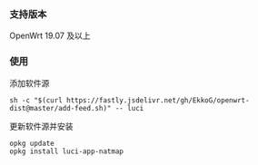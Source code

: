 ### 支持版本

OpenWrt 19.07 及以上
### 使用

添加软件源


```
sh -c "$(curl https://fastly.jsdelivr.net/gh/EkkoG/openwrt-dist@master/add-feed.sh)" -- luci
```

更新软件源并安装

```
opkg update
opkg install luci-app-natmap
```

